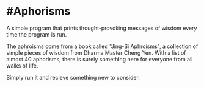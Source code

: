 #Aphorisms
=========
A simple program that prints thought-provoking messages of wisdom every time the program is run. 

The aphroisms come from a book called "Jing-Si Aphroisms", a collection of simple pieces of wisdom from Dharma Master Cheng Yen. With a list of almost 40 aphorisms, there is surely something here for everyone from all walks of life. 

Simply run it and recieve something new to consider. 
